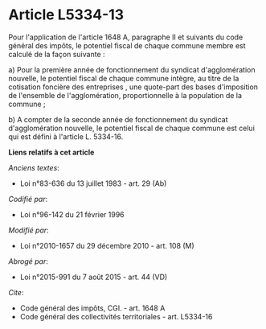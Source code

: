 # Article L5334-13

Pour l'application de l'article 1648 A, paragraphe II et suivants du code général des impôts, le potentiel fiscal de chaque
commune membre est calculé de la façon suivante : 

a) Pour la première année de fonctionnement du syndicat d'agglomération nouvelle, le potentiel fiscal de chaque commune
intègre, au titre de la cotisation foncière des entreprises , une quote-part des bases d'imposition de l'ensemble de
l'agglomération, proportionnelle à la population de la commune ; 

b) A compter de la seconde année de fonctionnement du syndicat d'agglomération nouvelle, le potentiel fiscal de chaque
commune est celui qui est défini à l'article L. 5334-16.

**Liens relatifs à cet article**

_Anciens textes_:

  - Loi n°83-636 du 13 juillet 1983 - art. 29 (Ab)

_Codifié par_:

  - Loi n°96-142 du 21 février 1996

_Modifié par_:

  - Loi n°2010-1657 du 29 décembre 2010 - art. 108 (M)

_Abrogé par_:

  - Loi n°2015-991 du 7 août 2015 - art. 44 (VD)

_Cite_:

  - Code général des impôts, CGI. - art. 1648 A
  - Code général des collectivités territoriales - art. L5334-16

